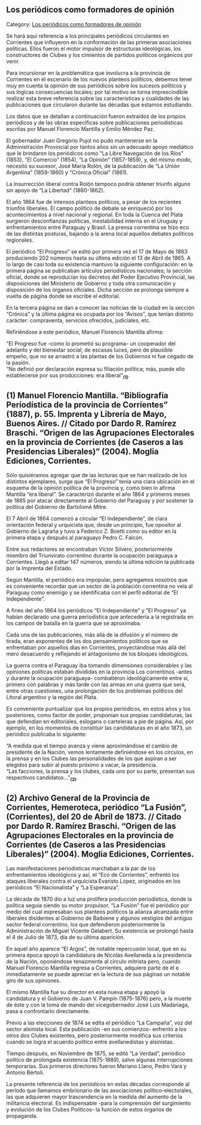 ## Los periódicos como formadores de opinión

Category: [Los periódicos como formadores de opinión](http://descubrircorrientes.com.ar/2012/index.php/4512-corrientes-en-la-familia-argentina-1870-a-la-actualidad/hegemonia-antimitrista-en-la-politica-correntina-1869-1877/la-sucesion-presidencial-de-1874/los-periodicos-como-formadores-de-opinion)

Se hará aquí referencia a los principales periódicos circulantes en Corrientes que influyeron en la conformación de las primeras asociaciones políticas. Ellos fueron el motor impulsor de estructuras ideológicas, los constructores de Clubes y los cimientos de partidos políticos orgánicos por venir.

Para incursionar en la problemática que involucra a la provincia de Corrientes en el escenario de los nuevos planteos políticos, debemos tener muy en cuenta la opinión de sus periódicos sobre los sucesos políticos y sus lógicas consecuencias locales; por tal motivo se torna imprescindible realizar esta breve referencia sobre las características y cualidades de las publicaciones que circularon durante las décadas que estamos estudiando.

Los datos que se detallan a continuación fueron extraídos de los propios periódicos y de las obras específicas sobre publicaciones periodísticas escritas por Manuel Florencio Mantilla y Emilio Méndez Paz.

El gobernador Juan Gregorio Pujol no pudo mantenerse en la Administración Provincial por tantos años sin un adecuado apoyo mediático que le brindaron los periódicos como “La Libre Navegación de los Ríos” (1853), “El Comercio” (1854), “La Opinión” (1857-1859), y, del mismo modo, necesitó su sucesor, José María Rolón, de la publicación de “La Unión Argentina” (1859-1860) y “Crónica Oficial” (1861).

La insurrección liberal contra Rolón tampoco podría obtener triunfo alguno sin apoyo de “La Libertad” (1860-1862).

El año 1864 fue de intensos planteos políticos, a pesar de los recientes triunfos liberales. El campo político de debate se enriqueció por los acontecimientos a nivel nacional y regional. En toda la Cuenca del Plata surgieron desconfianzas políticas, inestabilidad interna en el Uruguay y enfrentamientos entre Paraguay y Brasil. La prensa correntina se hizo eco de las distintas posturas, bajando a la arena local aquellos debates políticos regionales.

El periódico “El Progreso” se editó por primera vez el 17 de Mayo de 1863 produciendo 202 números hasta su última edición el 13 de Abril de 1865. A lo largo de casi toda su existencia mantuvo la siguiente configuración: en la primera página se publicaban artículos periodísticos nacionales; la sección oficial, donde se reproducían los decretos del Poder Ejecutivo Provincial, las disposiciones del Ministerio de Gobierno y toda otra comunicación y disposición de los órganos oficiales. Dicha sección se prolonga siempre a vuelta de página donde se escribe el editorial.

En la tercera página se dan a conocer las noticias de la ciudad en la sección “Crónica” y la última página es ocupada por los “Avisos”, que tenían distinto carácter: compraventa, servicios ofrecidos, judiciales, etc.

Refiriéndose a este periódico, Manuel Florencio Mantilla afirma:

“El Progreso fue -como lo prometió su programa- un cooperador del adelanto y del bienestar social; de escasas luces, pero de plausible empeño, que no se arrastró a las plantas de los Gobiernos ni fue cegado de la pasión.  
“No definió por declaración expresa su filiación política; más, puede ello establecerse por sus producciones: era liberal”<sub><strong>(1)</strong></sub>.

## **(1) Manuel Florencio Mantilla. “Bibliografía Periodística de la provincia de Corrientes” (1887), p. 55. Imprenta y Librería de Mayo, Buenos Aires. // Citado por Dardo R. Ramírez Braschi. “Origen de las Agrupaciones Electorales en la provincia de Corrientes (de Caseros a las Presidencias Liberales)” (2004). Moglia Ediciones, Corrientes**.

Sólo quisiéramos agregar que de las lecturas que se han realizado de los distintos ejemplares, surge que “El Progreso” tenía una clara ubicación en el esquema de la opinión política de la provincia y, como bien lo afirma Mantilla “era liberal”. Se caracterizó durante el año 1864 y primeros meses de 1865 por atacar directamente al Gobierno del Paraguay y por sostener la política del Gobierno de Bartolomé Mitre.

El 7 Abril de 1864 comenzó a circular “El Independiente”, de clara orientación federal y urquicista que, desde un principio, fue opositor al Gobierno de Lagraña y tuvo a Federico Z. Boetti como su editor en la primera etapa y después al paraguayo Pedro C. Falcón.

Entre sus redactores se encontraban Víctor Silvero, posteriormente miembro del Triunvirato correntino durante la ocupación paraguaya a Corrientes. Llegó a editar 147 números, siendo la última edición la publicada por la Imprenta del Estado.

Según Mantilla, el periódico era impopular, pero agregamos nosotros que es conveniente recordar que un sector de la población correntina no veía al Paraguay como enemigo y se identificaba con el perfil editorial de “El Independiente”.

A fines del año 1864 los periódicos “El Independiente” y “El Progreso” ya habían declarado una guerra periodística que antecedería a la registrada en los campos de batalla en la guerra que se aproximaba.

Cada una de las publicaciones, más allá de la difusión y el número de tirada, eran exponentes de los dos pensamientos políticos que se enfrentaban por aquellos días en Corrientes, proyectándose más allá del mero desacuerdo y reflejando el antagonismo de los bloques ideológicos.

La guerra contra el Paraguay iba tomando dimensiones considerables y las opiniones políticas estaban divididas en la provincia Los correntinos -antes y durante la ocupación paraguaya- combatieron ideológicamente entre sí, primero con palabras y más tarde con las armas en una guerra que será, entre otras cuestiones, una prolongación de los problemas políticos del Litoral argentino y la región del Plata.

Es conveniente puntualizar que los propios periódicos, en estos años y los posteriores, como factor de poder, proponían sus propias candidaturas, las que defendían en editoriales, eslogans o carteleras a pie de página. Así, por ejemplo, en los momentos de constituir las candidaturas en el año 1873, un periódico publicaba lo siguiente:

“A medida que el tiempo avanza y viene aproximándose el cambio de presidente de la Nación, vemos lentamente definiéndose en los círculos, en la prensa y en los Clubes las personalidades de los que aspiran a ser elegidos para subir al puesto próximo a vacar, la presidencia.  
“Las facciones, la prensa y los clubes, cada uno por su parte, presentan sus respectivos candidatos...”<sub><strong>(2)</strong></sub>.

## **(2) Archivo General de la Provincia de Corrientes, Hemeroteca, periódico “La Fusión”, (Corrientes), del 20 de Abril de 1873. // Citado por Dardo R. Ramírez Braschi. “Origen de las Agrupaciones Electorales en la provincia de Corrientes (de Caseros a las Presidencias Liberales)” (2004). Moglia Ediciones, Corrientes**.

Las manifestaciones periodísticas marchaban a la par de los enfrentamientos ideológicos y así, el “Eco de Corrientes”, enfrentó los ataques liberales contra el urquicista Evaristo López, originados en los periódicos “El Nacionalista” y “La Esperanza”.

La década de 1870 dio a luz una prolífera producción periodística, donde la política seguía siendo su motor propulsor. “La Fusión” fue el periódico por medio del cual expresaban sus planteos políticos la alianza alcanzada entre liberales disidentes al Gobierno de Baibiene y algunos vestigios del antiguo sector federal correntino, los que defendieron posteriormente la Administración de Miguel Vicente Gelabert. Su existencia se prolongó hasta el 4 de Julio de 1873, día de su última aparición.

En aquel año aparece “El Argos”, de notable repercusión local, que en su primera época apoyó la candidatura de Nicolás Avellaneda a la presidencia de la Nación, oponiéndose tenazmente al círculo mitrista pero, cuando Manuel Florencio Mantilla regresa a Corrientes, adquiere parte de él e inmediatamente se puede apreciar en la lectura de sus páginas un notable giro de sus opiniones.

El mismo Mantilla fue su director en esta nueva etapa y apoyó la candidatura y el Gobierno de Juan V. Pampín (1875-1876) pero, a la muerte de éste y con la toma de mando del vicegobernador José Luis Madariaga, pasa a confrontarlo directamente.

Previo a las elecciones de 1874 se edita el periódico “La Campaña”, voz del sector alsinista local. Esta publicación -en sus comienzos- enfrentó a los otros dos Clubes existentes, pero posteriormente modifica sus criterios cuando se logra el acuerdo político entre avellanedistas y alsinistas.

Tiempo después, en Noviembre de 1875, se editó “La Verdad”, periódico político de prolongada existencia (1875-1889), salvo algunas interrupciones temporarias. Sus primeros directores fueron Mariano Llano, Pedro Vara y Antonio Bértoli.

La presente referencia de los periódicos en estas décadas corresponde al período que llamamos embrionario de las asociaciones político-electorales, las que adquieren mayor trascendencia en la medida del aumento de la militancia electoral. Es indispensable -para la comprensión del surgimiento y evolución de los Clubes Políticos- la función de estos órganos de propaganda.